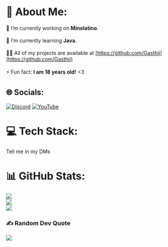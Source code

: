# 💫 About Me:
🔭 I’m currently working on **Minelatino**.<br><br>🌱 I’m currently learning **Java**.<br><br>👨‍💻 All of my projects are available at [https://github.com/Gasthii](https://github.com/Gasthii)<br><br>⚡ Fun fact: **I am 18 years old!** <3


## 🌐 Socials:
[![Discord](https://img.shields.io/badge/Discord-%237289DA.svg?logo=discord&logoColor=white)](https://discord.gg/FszEJdjfK4) [![YouTube](https://img.shields.io/badge/YouTube-%23FF0000.svg?logo=YouTube&logoColor=white)](https://youtube.com/@MrSpeedy35) 


# 💻 Tech Stack:
Tell me in my DMs


# 📊 GitHub Stats:
![](https://github-readme-stats.vercel.app/api?username=Gasthii&theme=highcontrast&hide_border=false&include_all_commits=true&count_private=true)<br/>
![](https://github-readme-streak-stats.herokuapp.com/?user=Gasthii&theme=highcontrast&hide_border=false)<br/>
![](https://github-readme-stats.vercel.app/api/top-langs/?username=Gasthii&theme=highcontrast&hide_border=false&include_all_commits=true&count_private=true&layout=compact)


### ✍️ Random Dev Quote
![](https://quotes-github-readme.vercel.app/api?type=horizontal&theme=radical)
